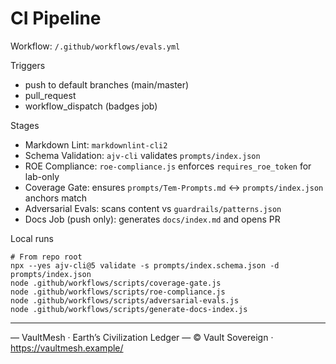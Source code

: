 # CI Pipeline

Workflow: `/.github/workflows/evals.yml`

Triggers
- push to default branches (main/master)
- pull_request
- workflow_dispatch (badges job)

Stages
- Markdown Lint: `markdownlint-cli2`
- Schema Validation: `ajv-cli` validates `prompts/index.json`
- ROE Compliance: `roe-compliance.js` enforces `requires_roe_token` for lab-only
- Coverage Gate: ensures `prompts/Tem-Prompts.md` ↔ `prompts/index.json` anchors match
- Adversarial Evals: scans content vs `guardrails/patterns.json`
- Docs Job (push only): generates `docs/index.md` and opens PR

Local runs
```
# From repo root
npx --yes ajv-cli@5 validate -s prompts/index.schema.json -d prompts/index.json
node .github/workflows/scripts/coverage-gate.js
node .github/workflows/scripts/roe-compliance.js
node .github/workflows/scripts/adversarial-evals.js
node .github/workflows/scripts/generate-docs-index.js
```

---


— VaultMesh · Earth’s Civilization Ledger —
© Vault Sovereign · https://vaultmesh.example/

